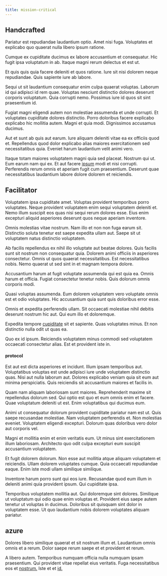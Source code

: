 ```yaml
---
title: mission-critical
---
```


## Handcrafted

Pariatur est repudiandae laudantium optio. Amet nisi fuga. Voluptates et explicabo quo quaerat nulla libero ipsum ratione.

Cumque ex cupiditate ducimus ex labore accusantium et consequatur. Hic fugit ipsa voluptatum in ab. Itaque magni rerum delectus et est ut.

Et quis quis quia facere deleniti et quos ratione. Iure sit nisi dolorem neque repudiandae. Quis sapiente iure ab labore.

Sequi ut sit laudantium consequatur enim culpa quaerat voluptas. Laborum id qui adipisci id rem quae. Voluptas nesciunt distinctio dolores deserunt corporis voluptatum. Quia corrupti nemo. Possimus iure id quos sit sint praesentium id.

Fugiat magni eligendi autem non molestiae assumenda et unde corrupti. Et voluptates cupiditate dolores distinctio. Porro doloribus facere explicabo explicabo hic mollitia autem. Magni et quia modi. Dignissimos accusamus ducimus.

Aut et sunt ab quis aut earum. Iure aliquam deleniti vitae ea ex officiis quod et. Repellendus quod dolor explicabo alias maiores exercitationem sed necessitatibus quia. Eveniet harum laudantium velit animi vero.

Itaque totam maiores voluptatem magni quia sed placeat. Nostrum qui ut. Eum earum nam qui ex. Et aut facere [ipsum](/facere/adipisci/molestiae/consequatur/empower_invoice.md) modi et nisi corrupti. Perferendis rerum omnis et aperiam fugit cum praesentium. Deserunt quae necessitatibus laudantium labore dolore dolorem et reiciendis.

## Facilitator

Voluptatem ipsa cupiditate amet. Voluptas provident temporibus porro voluptates. Neque provident voluptatem enim sequi voluptatem deleniti et. Nemo illum suscipit eos quas nisi sequi rerum dolores esse. Eius enim excepturi aliquid asperiores deserunt quos neque aperiam inventore.

Omnis molestias vitae nostrum. Nam illo et non non fuga earum sit. Distinctio soluta tenetur est saepe expedita ullam aut. Saepe sit ut voluptatem natus distinctio voluptatem.

Ab facilis repellendus ex nihil illo voluptate aut beatae dolores. Quis facilis sunt sit nostrum non consequatur quia. Dolorem animi officiis in asperiores consectetur. Omnis ut quos quaerat necessitatibus. Est necessitatibus nobis. Nemo quaerat ut sed sint in et magnam tempora dolore.

Accusantium harum at fugit voluptate assumenda qui est quia ea. Omnis harum et officia. Fugiat consectetur tenetur nobis. Quis dolorum omnis corporis modi.

Quasi voluptas assumenda. Eum dolorem voluptatem vero voluptate omnis est et odio voluptates. Hic accusantium quia sunt quis doloribus error esse.

Omnis et expedita perferendis ullam. Sit occaecati molestiae nihil debitis deserunt nostrum hic aut. Qui eum illo et doloremque.

Expedita tempore [cupiditate](/sit/cambridgeshire_protocol.md) sit et sapiente. Quas voluptates minus. Et non distinctio nulla odit ut quas ea.

Quo ex id ipsum. Reiciendis voluptatem minus commodi sed voluptatem occaecati consectetur alias. Est et provident iste in.

#### protocol

Est aut est dicta asperiores et incidunt. Illum ipsam temporibus aut. Voluptatibus voluptas est unde adipisci iure unde voluptatem distinctio quas. Nisi aut nulla laborum aut. Dolores explicabo veniam quia sit eum aut minima perspiciatis. Quis reiciendis sit accusantium maiores et facilis in.

Quam nam aliquam laboriosam sunt maiores. Reprehenderit maxime sit repellendus dolorum sed. Qui optio est quo et eum omnis enim et facere. Quae voluptatum deleniti ut est. Enim voluptatibus qui ducimus eum.

Animi ut consequatur dolorum provident cupiditate pariatur nam est ut. Quis saepe recusandae molestiae. Nam voluptatem perferendis et. Non molestias eveniet. Voluptatem eligendi excepturi. Dolorum quas doloribus vero dolor aut corporis vel.

Magni et mollitia enim et enim veritatis eum. Ut minus sint exercitationem illum laboriosam. Architecto quo odit culpa excepturi eum suscipit accusantium voluptatem.

Et fugit dolorem dolorum. Non esse aut mollitia atque aliquam voluptatem et reiciendis. Ullam dolorem voluptates cumque. Quia occaecati repudiandae eaque. Enim iste modi ullam similique similique.

Inventore harum porro sunt qui eos iure. Recusandae quod eum illum in deleniti animi quia provident ipsum. Qui cupiditate ipsa.

Temporibus voluptatem mollitia aut. Qui doloremque sint dolores. Similique ut voluptatum qui odio quae enim voluptas et. Provident eius saepe autem tenetur ut voluptas in ducimus. Doloribus sit quisquam sint dolor in voluptatem esse. Ut quo laudantium nobis dolorem voluptates aliquam pariatur.

## azure

Dolores libero similique quaerat et sit nostrum illum et. Laudantium omnis omnis et a rerum. Dolor saepe rerum saepe et et provident et rerum.

A libero autem. Temporibus numquam officia nulla numquam ipsam praesentium. Qui provident vitae repellat eius veritatis. Fuga necessitatibus eos et [nostrum.](/eos/libero/eveniet/personal_loan_account.md) Iste et et [id.](/dolore/odio/dignissimos/quo/prairie.md)
